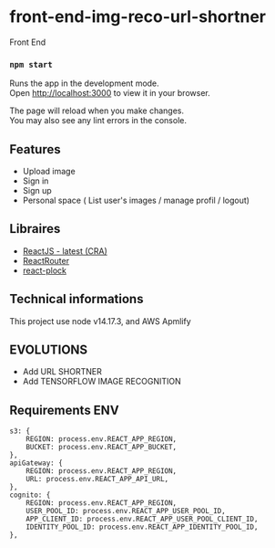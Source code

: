 # front-end-img-reco-url-shortner
Front End

### `npm start`

Runs the app in the development mode.\
Open [http://localhost:3000](http://localhost:3000) to view it in your browser.

The page will reload when you make changes.\
You may also see any lint errors in the console.

## Features 

- Upload image 
- Sign in
- Sign up
- Personal space ( List user's images / manage profil / logout)

## Libraires
- [ReactJS - latest (CRA)](https://reactjs.org/)
- [ReactRouter](https://reactrouter.com/en/main)
- [react-plock](https://github.com/itsrennyman/react-plock)

## Technical informations

This project use node v14.17.3, and AWS Apmlify

## EVOLUTIONS
- Add URL SHORTNER
- Add TENSORFLOW IMAGE RECOGNITION

## Requirements ENV 

    s3: {
        REGION: process.env.REACT_APP_REGION,
        BUCKET: process.env.REACT_APP_BUCKET,
    },
    apiGateway: {
        REGION: process.env.REACT_APP_REGION,
        URL: process.env.REACT_APP_API_URL,
    },
    cognito: {
        REGION: process.env.REACT_APP_REGION,
        USER_POOL_ID: process.env.REACT_APP_USER_POOL_ID,
        APP_CLIENT_ID: process.env.REACT_APP_USER_POOL_CLIENT_ID,
        IDENTITY_POOL_ID: process.env.REACT_APP_IDENTITY_POOL_ID,
    },
